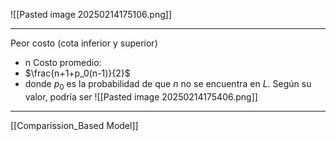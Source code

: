 ![[Pasted image 20250214175106.png]]
***
Peor costo (cota inferior y superior)
- n
Costo promedio:
- $\frac{n+1+p_0(n-1)}{2}$
- donde $p_0$ es la probabilidad de que $n$ no se encuentra en $L$. Según su valor, podría ser ![[Pasted image 20250214175406.png]]
***
[[Comparission_Based Model]]